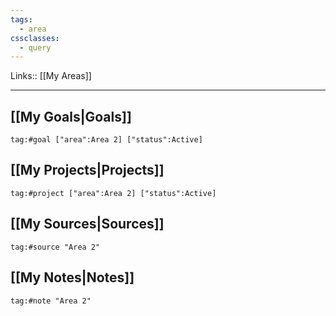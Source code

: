 ```yaml
---
tags:
  - area
cssclasses:
  - query
---
```

Links:: [[My Areas]]

---


## [[My Goals|Goals]]

```query
tag:#goal ["area":Area 2] ["status":Active]
```

## [[My Projects|Projects]]

```query
tag:#project ["area":Area 2] ["status":Active]
```

## [[My Sources|Sources]]

```query
tag:#source "Area 2"
```

## [[My Notes|Notes]]

```query
tag:#note "Area 2"
```



